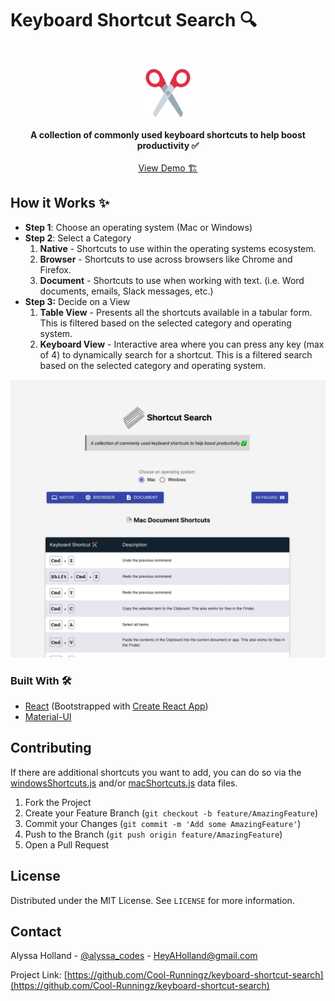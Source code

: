 #  Keyboard Shortcut Search 🔍

<!-- PROJECT LOGO -->
<br />
<p align="center">
  <a href="https://github.com/Cool-Runningz/keyboard-shortcut-search">
    <img src="https://github.com/Cool-Runningz/keyboard-shortcut-search/blob/main/public/apple-touch-icon.png" alt="Logo" width="80" height="80">
  </a>

  <p align="center">
  <strong>A collection of commonly used keyboard shortcuts to help boost productivity ✅ </strong>
    <br />
    <br />
    <a href="https://keyboard-shortcut-search.vercel.app/">View Demo 🏗️</a>
  </p>
</p>


<!-- ABOUT THE PROJECT -->
## How it Works ✨
-  **Step 1**: Choose an operating system (Mac or Windows)
-  **Step 2**: Select a Category
      1. **Native** - Shortcuts to use within the operating systems ecosystem.
      2. **Browser** - Shortcuts to use across browsers like Chrome and Firefox.
      3. **Document** - Shortcuts to use when working with text. (i.e. Word documents, emails, Slack messages, etc.)
- **Step 3:** Decide on a View
     1. **Table View** -  Presents all the shortcuts available in a tabular form. This is filtered based on the selected category and operating system.
     2. **Keyboard View** - Interactive area where you can press any key (max of 4) to dynamically search for a shortcut. This is a filtered search based on the selected category and operating system.

<img src="public/Shortcut-Search-Demo.gif" height="auto" width="800px"  margin="20px">

### Built With 🛠️
* [React](https://reactjs.org/) (Bootstrapped with [Create React App](https://create-react-app.dev/))
* [Material-UI](https://material-ui.com/)


<!-- CONTRIBUTING -->
## Contributing
If there are additional shortcuts you want to add, you can do so via the [windowsShortcuts.js](https://github.com/Cool-Runningz/keyboard-shortcut-search/blob/main/src/data/windowsShortcuts.js) and/or
 [macShortcuts.js](https://github.com/Cool-Runningz/keyboard-shortcut-search/blob/main/src/data/macShortcuts.js) data files. 
1. Fork the Project
2. Create your Feature Branch (`git checkout -b feature/AmazingFeature`)
3. Commit your Changes (`git commit -m 'Add some AmazingFeature'`)
4. Push to the Branch (`git push origin feature/AmazingFeature`)
5. Open a Pull Request


<!-- LICENSE -->
## License 

Distributed under the MIT License. See `LICENSE` for more information.



<!-- CONTACT -->
## Contact

Alyssa Holland - [@alyssa_codes](https://twitter.com/alyssa_codes) - HeyAHolland@gmail.com

Project Link: [https://github.com/Cool-Runningz/keyboard-shortcut-search](https://github.com/Cool-Runningz/keyboard-shortcut-search)
